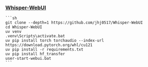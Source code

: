 ### [Whisper-WebUI](https://github.com/jhj0517/Whisper-WebUI)

````{tab} From source
```sh
git clone --depth=1 https://github.com/jhj0517/Whisper-WebUI
cd Whisper-WebUI
uv venv
.venv\Scripts\activate.bat
uv pip install torch torchaudio --index-url https://download.pytorch.org/whl/cu121
uv pip install -r requirements.txt
uv pip install hf_transfer
user-start-webui.bat
```
````